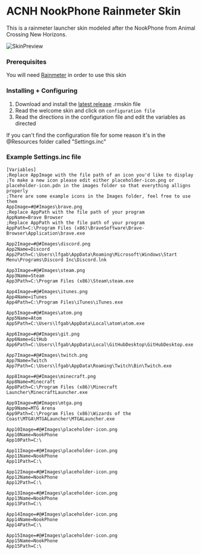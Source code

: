 # ACNH NookPhone Rainmeter Skin

This is a rainmeter launcher skin modeled after the NookPhone from Animal Crossing New Horizons.

![SkinPreview](https://github.com/lfgberg/ACNH-NookPhone/blob/master/Previews/Preview.png)

### Prerequisites

You will need [Rainmeter](https://www.rainmeter.net/) in order to use this skin

### Installing + Configuring

1. Download and install the [latest release](https://github.com/lfgberg/ACNH-NookPhone/releases) .rmskin file
2. Read the welcome skin and click on `configuration file`
3. Read the directions in the configuration file and edit the variables as directed

If you can't find the configuration file for some reason it's in the @Resources folder called "Settings.inc"

### Example Settings.inc file
```
[Variables]
;Replace AppImage with the file path of an icon you'd like to display
;To make a new icon please edit either placeholder-icon.png or placeholder-icon.pdn in the images folder so that everything alligns properly
;There are some example icons in the Images folder, feel free to use them
AppImage=#@#Images\brave.png
;Replace AppPath with the file path of your program
AppName=Brave Browser
;Replace AppPath with the file path of your program
AppPath=C:\Program Files (x86)\BraveSoftware\Brave-Browser\Application\brave.exe

App2Image=#@#Images\discord.png
App2Name=Discord
App2Path=C:\Users\lfgab\AppData\Roaming\Microsoft\Windows\Start Menu\Programs\Discord Inc\Discord.lnk

App3Image=#@#Images\steam.png
App3Name=Steam
App3Path=C:\Program Files (x86)\Steam\steam.exe

App4Image=#@#Images\itunes.png
App4Name=iTunes
App4Path=C:\Program Files\iTunes\iTunes.exe

App5Image=#@#Images\atom.png
App5Name=Atom
App5Path=C:\Users\lfgab\AppData\Local\atom\atom.exe

App6Image=#@#Images\git.png
App6Name=GitHub
App6Path=C:\Users\lfgab\AppData\Local\GitHubDesktop\GitHubDesktop.exe

App7Image=#@#Images\twitch.png
App7Name=Twitch
App7Path=C:\Users\lfgab\AppData\Roaming\Twitch\Bin\Twitch.exe

App8Image=#@#Images\minecraft.png
App8Name=Minecraft
App8Path=C:\Program Files (x86)\Minecraft Launcher\MinecraftLauncher.exe

App9Image=#@#Images\mtga.png
App9Name=MTG Arena
App9Path=C:\Program Files (x86)\Wizards of the Coast\MTGA\MTGALauncher\MTGALauncher.exe

App10Image=#@#Images\placeholder-icon.png
App10Name=NookPhone
App10Path=C:\

App11Image=#@#Images\placeholder-icon.png
App11Name=NookPhone
App11Path=C:\

App12Image=#@#Images\placeholder-icon.png
App12Name=NookPhone
App12Path=C:\

App13Image=#@#Images\placeholder-icon.png
App13Name=NookPhone
App13Path=C:\

App14Image=#@#Images\placeholder-icon.png
App14Name=NookPhone
App14Path=C:\

App15Image=#@#Images\placeholder-icon.png
App15Name=NookPhone
App15Path=C:\
```
